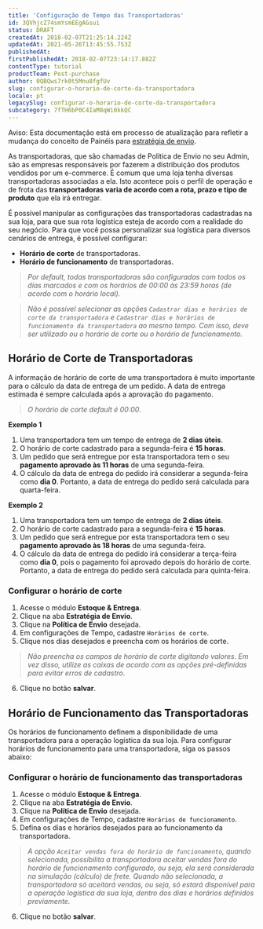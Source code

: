 ```yaml
---
title: 'Configuração de Tempo das Transportadoras'
id: 3QVhjcZ74smYsmEEgAGsui
status: DRAFT
createdAt: 2018-02-07T21:25:14.224Z
updatedAt: 2021-05-26T13:45:55.753Z
publishedAt: 
firstPublishedAt: 2018-02-07T23:14:17.882Z
contentType: tutorial
productTeam: Post-purchase
author: 0QBQws7rk0t5Mnu8fgfUv
slug: configurar-o-horario-de-corte-da-transportadora
locale: pt
legacySlug: configurar-o-horario-de-corte-da-transportadora
subcategory: 7fTH6bP0C4IaM8qWi0kkQC
---
```


<div class="alert alert-warning">
Aviso: Esta documentação está em processo de atualização para refletir a mudança do conceito de Painéis para 
<a href="https://help.vtex.com/pt/announcements/estoque-e-entrega-entenda-o-que-mudou-na-aba-paineis--1YNfaeNG206XKI2UbGBRSl">estratégia de envio</a>.
</div> 


As transportadoras, que são chamadas de Política de Envio no seu Admin, são as empresas responsáveis por fazerem a distribuição dos produtos vendidos por um e-commerce. É comum que uma loja tenha diversas transportadoras associadas a ela. Isto acontece pois o perfil de operação e de frota das **transportadoras varia de acordo com a rota, prazo e tipo de produto** que ela irá entregar.

É possível manipular as configurações das transportadoras cadastradas na sua loja, para que sua rota logística esteja de acordo com a realidade do seu negócio. Para que você possa personalizar sua logística para diversos cenários de entrega, é possível configurar: 

- **Horário de corte** de transportadoras.  
- **Horário de funcionamento** de transportadoras.   


> *Por default, todas transportadoras são configuradas com todos os dias marcados e com os horários de 00:00 às 23:59 horas (de acordo com o horário local).*
 
> *Não é possível selecionar as opções `Cadastrar dias e horários de corte da transportadora` e `Cadastrar dias e horários de funcionamento da transportadora` ao mesmo tempo. Com isso, deve ser utilizado ou o horário de corte ou o horário de funcionamento.*
 
## Horário de Corte de Transportadoras
A informação de horário de corte de uma transportadora é muito importante para o cálculo da data de entrega de um pedido. A data de entrega estimada é sempre calculada após a aprovação do pagamento.
	
  > *O horário de corte default é 00:00*.



**Exemplo 1**
1. Uma transportadora tem um tempo de entrega de **2 dias úteis**.
2. O horário de corte cadastrado para a segunda-feira é **15 horas**.
3. Um pedido que será entregue por esta transportadora tem o seu **pagamento aprovado às 11 horas** de uma segunda-feira.
4. O cálculo da data de entrega do pedido irá considerar a segunda-feira como **dia 0**. Portanto, a data de entrega do pedido será calculada para quarta-feira.


**Exemplo 2**
1. Uma transportadora tem um tempo de entrega de **2 dias úteis**.
2. O horário de corte cadastrado para a segunda-feira é **15 horas**.
3. Um pedido que será entregue por esta transportadora tem o seu **pagamento aprovado às 18 horas** de uma segunda-feira.
4. O cálculo da data de entrega do pedido irá considerar a terça-feira como **dia 0**, pois o pagamento foi aprovado depois do horário de corte. Portanto, a data de entrega do pedido será calculada para quinta-feira.


### Configurar o horário de corte

 1. Acesse o módulo **Estoque & Entrega**.  
 2. Clique na aba **Estratégia de Envio**. 
 3. Clique na **Política de Envio** desejada.  
 4. Em configurações de Tempo, cadastre `Horários de corte`.  
 5. Clique nos dias desejados e preencha com os horários de corte.  

 > *Não preencha os campos de horário de corte digitando valores. Em vez disso, utilize as caixas de acordo com as opções pré-definidas para evitar erros de cadastro*.

 6. Clique no botão **salvar**.  
 
## Horário de Funcionamento das Transportadoras

Os horários de funcionamento definem a disponibilidade de uma transportadora para a operação logística da sua loja. Para configurar horários de funcionamento para uma transportadora, siga os passos abaixo:  


### Configurar o horário de funcionamento das transportadoras 

 1. Acesse o módulo **Estoque & Entrega**.  
 2. Clique na aba **Estratégia de Envio**.  
 3. Clique na **Política de Envio** desejada.  
 4. Em configurações de Tempo, cadastre `Horários de funcionamento`.  
 5. Defina os dias e horários desejados para ao funcionamento da transportadora.  

 > *A opção `Aceitar vendas fora do horário de funcionamento`, quando selecionada, possibilita a transportadora aceitar vendas fora do horário de funcionamento configurado, ou seja, ela será considerada na simulação (cálculo) de frete. Quando não selecionada, a transportadora só aceitará vendas, ou seja, só estará disponível para a operação logística da sua loja, dentro dos dias e horários definidos previamente.*  

 6. Clique no botão **salvar**.  
